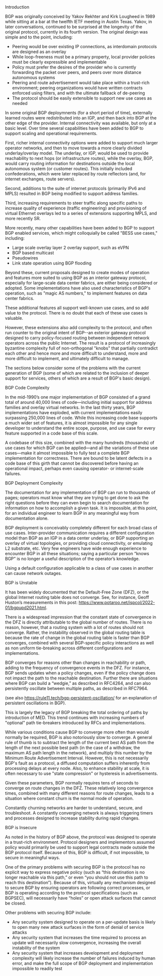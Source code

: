 Introduction

BGP was originally conceived by Yakov Rekhter and Kirk Lougheed in 1989 while sitting at a bar at the twelfth IETF meeting in Austin Texas. Yakov, in later conversations, continued to be surprised at the longevity of the original protocol, currently in its fourth version. The original design was simple and to the point, including:

-	Peering would be over existing IP connections, as interdomain protocols are designed as an overlay
-	While loop-freeness must be a primary property, local provider policies must be clearly expressible and implementable
-	Policy must prefer the desires of the provider who is currently forwarding the packet over peers, and peers over more distance autonomous systems
-	Peering and route advertisement would take place within a trust-rich environment; peering organizations would have written contracts enforced using filters, and with the ultimate fallback of de-peering
-	The protocol should be easily extensible to support new use cases as needed

In some original BGP deploymnents (for a short period of time), externally learned routes were redistributed into an IGP, and then back into BGP at the other edge of the provider. Internal connectivity was available, but only at a basic level. Over time several capabilities have been added to BGP to support scaling and operational requirements.

First, richer internal connectivity options were added to support much larger operator networks, and then to move towards a more clearly divided underlay/overlay model. The underlay, or IGP, would be used to provide reachability to next hops (or infrastructure routes), while the overlay, BGP, would carry routing information for destinations outside the local autonomous system (or customer routes). This initially included confederations, which were later replaced by route reflectors (and, for internet exchanges, route servers).

Second, additions to the suite of internet protocols (primarily IPv6 and MPLS) resulted in BGP being modified to support address families.

Third, increasing requirements to steer traffic along specific paths to increase quality of experience (traffic engineering) and provisioning of virtual Ethernet overlays led to a series of extensions supporting MPLS, and more recently SR.

More recently, many other capabilities have been added to BGP to support BGP enabled services, which might colloquially be called "BESS use cases," including:

- Large scale overlay layer 2 overlay support, such as eVPN
- BGP based multicast
- Pseudowires
- Link state operation using BGP flooding

Beyond these, current proposals designed to create modes of operation and features more suited to using BGP as an interior gateway protocol, especially for large-scale data center fabrics, are either being considered or adopted. Some implementations have also used characteristics of BGP's operation, such as "magic AS numbers," to implement features on data center fabrics.

These additional features all support well-known use cases, and so add value to the protocol. There is no doubt that each of these use cases is valuable.

However, these extensions also add complexity to the protocol, and often run counter to the original intent of BGP--an exterior gateway protocol designed to carry policy-focused routing between independent network operators across the public Internet. The result is a protocol of increasingly byzantine complexity full of non-orthogonal "knobs" that partially contradict each other and hence more and more difficult to understand, more and more difficult to implement, and ultimately difficult to manage. 

The sections below consider some of the problems with the current generation of BGP (some of which are related to the inclusion of deeper support for services, others of which are a result of BGP's basic design).

BGP Code Complexity

In the mid-1990’s one major implementation of BGP consisted of a grand total of around 40,000 lines of code—including initial support for address families and overlay virtual networks. In the last thirty years, BGP implementations have exploded, with current implementations easily surpassing 250,000 lines of code. 
While this increasing code base supports a much wider set of features, it is almost impossible for any single developer to understand the entire scope, purpose, and use case for every feature supported in a code base of this scale.

A codebase of this size, combined with the many hundreds (thousands) of use cases for which BGP can be applied—and all the variations of these use cases—make it almost impossible to fully test a complete BGP implementation for correctness. There are bound to be latent defects in a code base of this girth that cannot be discovered before having an operational impact, perhaps even causing operator- or internet-scale failures.

BGP Deployment Complexity

The documentation for any implementation of BGP can run to thousands of pages; operators must know what they are trying to get done to ask the right questions before they can even begin to search documentation for information on how to accomplish a given task. It is impossible, at this point, for an individual engineer to learn BGP in any meaningful way from documentation alone.

BGP deployment is conceivably completely different for each broad class of use cases. Inter-provider communication requires a different configuration model than BGP as an IGP in a data center underlay, or BGP supporting an overlay of virtual topologies, or providing cloud connectivity, or emulating L2 substrate, etc. Very few engineers have wide enough experience to encounter BGP in all these situations; saying a particular person “knows BGP” is no longer a useful description of the operator’s knowledge. 

Using a default configuration applicable to a class of use cases in another can cause network outages.

BGP is Unstable

It has been widely documented that the Default-Free Zone (DFZ), or the global Internet routing table does not converge. See, for instance, Geoff Huston’s measurements in this post: https://www.potaroo.net/ispcol/2022-01/bgpupd2021.html.

There is a widespread impression that the constant state of convergence in the DFZ is directly attributable to the global number of routes. There is no reason, however, that a routing system with a lot of routes should not converge. Rather, the instability observed in the global routing table is because the rate of change in the global routing table is faster than BGP converges, combined with several BGP-specific policy interactions as well as non uniform tie-breaking across different configurations and implementations. 

BGP converges for reasons other than changes in reachability or path, adding to the frequency of convergence events in the DFZ. For instance, BGP sends updates when a policy changes, even if the policy change does not impact the path to the reachable destination. Further there are situations where BGP can build a “wedgie,” as described in RFC4264, and can also persistently oscillate between multiple paths, as described in RFC7964.

(see also https://rule11.tech/bgp-persistent-oscillation/ for an explanation of persistent oscillations in BGP). 

This is largely the legacy of BGP breaking the total ordering of paths by introduction of MED. This trend continues with increasing numbers of "optional" path tie-breakers introduced by RFCs and implementations. 

While various conditions cause BGP to converge more often than would normally be required, BGP is also notoriously slow to converge. A general rule of thumb is to subtract the length of the current best AS path from the length of the next possible best path (in the case of a withdraw, the maximum AS path length in the network), and multiply this number by the Minimum Route Advertisement Interval. However, this is not necessarily BGP's fault as a protocol, a diffused computation suffers inherently from processing delays at every node. Also, to enhance stability at scale, it is often necessary to use "state compression" or hysteresis in advertisements. 

Given these parameters, BGP normally requires tens of seconds to converge on route changes in the DFZ. These relatively long convergence times, combined with many different reasons for route changes, leads to a situation where constant churn is the normal mode of operation. 

Constantly churning networks are harder to understand, secure, and troubleshoot. A constantly converging network is always triggering timers and processes designed to increase stability during rapid changes.

BGP is Insecure

As noted in the history of BGP above, the protocol was designed to operate in a trust-rich environment. Protocol designers and implementors assumed policy would primarily be used to support legal contracts made outside the BGP protocol itself. Because of this, BGP is difficult, if not impossible, to secure in meaningful ways.

One of the primary problems with securing BGP is the protocol has no explicit way to express negative policy (such as “this destination is no longer reachable via this path,” or even “you should not use this path to reach this destination”). Because of this, virtually any mechanism designed to secure BGP by ensuring operators are following correct processes, or BGP is operating according to the protocol specifications (such as BGPSEC), will necessarily have “holes” or open attack surfaces that cannot be closed. 

Other problems with securing BGP include:

-	Any security system designed to operate on a per-update basis is likely to open many new attack surfaces in the form of denial of service attacks 
-	Any security system that increases the time required to process an update will necessarily slow convergence, increasing the overall instability of the system
-	Any security system that increases development and deployment complexity will likely increase the number of failures induced by human error, and make the full scope of BGP deployment and implementation impossible to readily test
